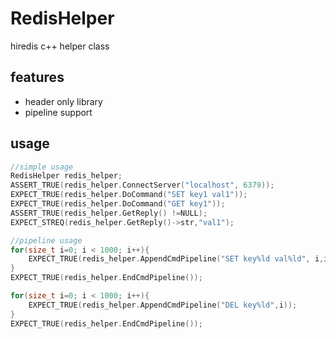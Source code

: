# RedisHelper
hiredis c++ helper class

## features 
- header only library 
- pipeline support 

## usage
```cpp
//simple usage
RedisHelper redis_helper;
ASSERT_TRUE(redis_helper.ConnectServer("localhost", 6379));
EXPECT_TRUE(redis_helper.DoCommand("SET key1 val1"));
EXPECT_TRUE(redis_helper.DoCommand("GET key1"));
ASSERT_TRUE(redis_helper.GetReply() !=NULL);
EXPECT_STREQ(redis_helper.GetReply()->str,"val1");

//pipeline usage
for(size_t i=0; i < 1000; i++){    
    EXPECT_TRUE(redis_helper.AppendCmdPipeline("SET key%ld val%ld", i,i));
}
EXPECT_TRUE(redis_helper.EndCmdPipeline());

for(size_t i=0; i < 1000; i++){    
    EXPECT_TRUE(redis_helper.AppendCmdPipeline("DEL key%ld",i));
}
EXPECT_TRUE(redis_helper.EndCmdPipeline());
```
